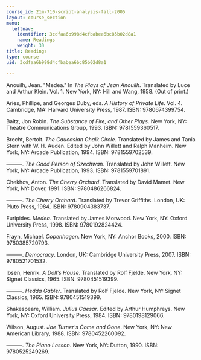 ```yaml
---
course_id: 21m-710-script-analysis-fall-2005
layout: course_section
menu:
  leftnav:
    identifier: 3cdfaa6b998d4cfbabea6bc85b02d8a1
    name: Readings
    weight: 30
title: Readings
type: course
uid: 3cdfaa6b998d4cfbabea6bc85b02d8a1

---
```


Anouilh, Jean. "Medea." In _The Plays of Jean Anouilh_. Translated by Luce and Arthur Klein. Vol. 1. New York, NY: Hill and Wang, 1958. (Out of print.)

Aries, Phillipe, and Georges Duby, eds. _A History of Private Life_. Vol. 4. Cambridge, MA: Harvard University Press, 1987. ISBN: 9780674399754.

Baitz, Jon Robin. _The Substance of Fire, and Other Plays_. New York, NY: Theatre Communications Group, 1993. ISBN: 9781559360517.

Brecht, Bertolt. _The Caucasian Chalk Circle_. Translated by James and Tania Stern with W. H. Auden. Edited by John Willett and Ralph Manheim. New York, NY: Arcade Publication, 1994. ISBN: 9781559702539.

———. _The Good Person of Szechwan_. Translated by John Willett. New York, NY: Arcade Publication, 1993. ISBN: 9781559701891.

Chekhov, Anton. _The Cherry Orchard_. Translated by David Mamet. New York, NY: Dover, 1991. ISBN: 9780486266824.

———. _The Cherry Orchard_. Translated by Trevor Griffiths. London, UK: Pluto Press, 1984. ISBN: 9780904383737.

Euripides. _Medea_. Translated by James Morwood. New York, NY: Oxford University Press, 1998. ISBN: 9780192824424.

Frayn, Michael. _Copenhagen_. New York, NY: Anchor Books, 2000. ISBN: 9780385720793.

———. _Democracy_. London, UK: Cambridge University Press, 2007. ISBN: 9780521701532.

Ibsen, Henrik. _A Doll's House_. Translated by Rolf Fjelde. New York, NY: Signet Classics, 1965. ISBN: 9780451519399.

———. _Hedda Gabler_. Translated by Rolf Fjelde. New York, NY: Signet Classics, 1965. ISBN: 9780451519399.

Shakespeare, William. _Julius Caesar_. Edited by Arthur Humphreys. New York, NY: Oxford University Press, 1984. ISBN: 9780198129066.

Wilson, August. _Joe Turner's Come and Gone_. New York, NY: New American Library, 1988. ISBN: 9780452260092.

———. _The Piano Lesson_. New York, NY: Dutton, 1990. ISBN: 9780525249269.